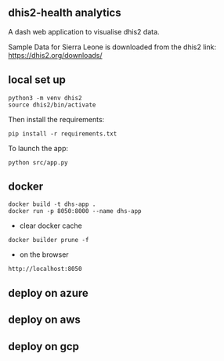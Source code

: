 
## dhis2-health analytics

A dash web application to visualise dhis2 data.

Sample Data for Sierra Leone is downloaded from the dhis2 link: https://dhis2.org/downloads/

## local set up

```
python3 -m venv dhis2
source dhis2/bin/activate

```
Then install the requirements:

```
pip install -r requirements.txt
```

To launch the app:
```
python src/app.py
```

## docker
```
docker build -t dhs-app .
docker run -p 8050:8000 --name dhs-app
```

- clear docker cache
```
docker builder prune -f 
```
- on the browser
```
http://localhost:8050
```

## deploy on azure


## deploy on aws


## deploy on gcp




